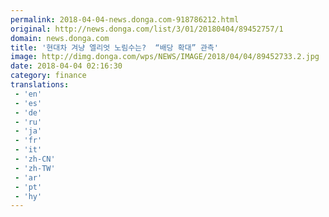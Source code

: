 ```yaml
---
permalink: 2018-04-04-news.donga.com-918786212.html
original: http://news.donga.com/list/3/01/20180404/89452757/1
domain: news.donga.com
title: '현대차 겨냥 엘리엇 노림수는?  “배당 확대” 관측'
image: http://dimg.donga.com/wps/NEWS/IMAGE/2018/04/04/89452733.2.jpg
date: 2018-04-04 02:16:30
category: finance
translations: 
 - 'en'
 - 'es'
 - 'de'
 - 'ru'
 - 'ja'
 - 'fr'
 - 'it'
 - 'zh-CN'
 - 'zh-TW'
 - 'ar'
 - 'pt'
 - 'hy'
---
```


